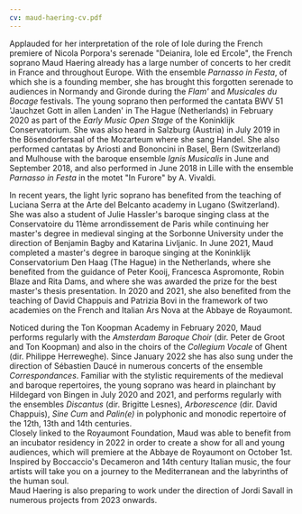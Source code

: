 ```yaml
---
cv: maud-haering-cv.pdf
---
```

Applauded for her interpretation of the role of Iole during the French premiere of Nicola Porpora's serenade "Deianira, Iole ed Ercole", the French soprano Maud Haering already has a large number of concerts to her credit in France and throughout Europe. With the ensemble *Parnasso in Festa*, of which she is a founding member, she has brought this forgotten serenade to audiences in Normandy and Gironde during the *Flam'* and *Musicales du Bocage* festivals. The young soprano then performed the cantata BWV 51 'Jauchzet Gott in allen Landen' in The Hague (Netherlands) in February 2020 as part of the *Early Music Open Stage* of the Koninklijk Conservatorium. She was also heard in Salzburg (Austria) in July 2019 in the Bösendorfersaal of the Mozarteum where she sang Handel. She also performed cantatas by Ariosti and Bononcini in Basel, Bern (Switzerland) and Mulhouse with the baroque ensemble *Ignis Musicalis* in June and September 2018, and also performed in June 2018 in Lille with the ensemble *Parnasso in Festa* in the motet "In Furore" by A. Vivaldi.

In recent years, the light lyric soprano has benefited from the teaching of Luciana Serra at the Arte del Belcanto academy in Lugano (Switzerland). She was also a student of Julie Hassler's baroque singing class at the Conservatoire du 11ème arrondissement de Paris while continuing her master's degree in medieval singing at the Sorbonne University under the direction of Benjamin Bagby and Katarina Livljanic. In June 2021, Maud completed a master's degree in baroque singing at the Koninklijk Conservatorium Den Haag (The Hague) in the Netherlands, where she benefited from the guidance of Peter Kooij, Francesca Aspromonte, Robin Blaze and Rita Dams, and where she was awarded the prize for the best master's thesis presentation. In 2020 and 2021, she also benefited from the teaching of David Chappuis and Patrizia Bovi in the framework of two academies on the French and Italian Ars Nova at the Abbaye de Royaumont.

Noticed during the Ton Koopman Academy in February 2020, Maud performs regularly with the *Amsterdam Baroque Choir* (dir. Peter de Groot and Ton Koopman) and also in the choirs of the *Collegium Vocale* of Ghent (dir. Philippe Herreweghe). Since January 2022 she has also sung under the direction of Sébastien Daucé in numerous concerts of the ensemble *Correspondances*. Familiar with the stylistic requirements of the medieval and baroque repertoires, the young soprano was heard in plainchant by Hildegard von Bingen in July 2020 and 2021, and performs regularly with the ensembles *Discantus* (dir. Brigitte Lesnes), *Arborescence* (dir. David Chappuis), *Sine Cum* and *Palin(e)* in polyphonic and monodic repertoire of the 12th, 13th and 14th centuries. \
Closely linked to the Royaumont Foundation, Maud was able to benefit from an incubator residency in 2022 in order to create a show for all and young audiences, which will premiere at the Abbaye de Royaumont on October 1st. Inspired by Boccaccio's Decameron and 14th century Italian music, the four artists will take you on a journey to the Mediterranean and the labyrinths of the human soul.\
Maud Haering is also preparing to work under the direction of Jordi Savall in numerous projects from 2023 onwards.
